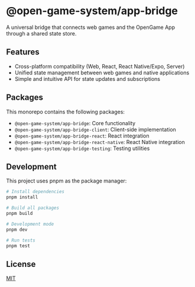# @open-game-system/app-bridge

A universal bridge that connects web games and the OpenGame App through a shared state store.

## Features

- Cross-platform compatibility (Web, React, React Native/Expo, Server)
- Unified state management between web games and native applications
- Simple and intuitive API for state updates and subscriptions

## Packages

This monorepo contains the following packages:

- `@open-game-system/app-bridge`: Core functionality
- `@open-game-system/app-bridge-client`: Client-side implementation
- `@open-game-system/app-bridge-react`: React integration
- `@open-game-system/app-bridge-react-native`: React Native integration
- `@open-game-system/app-bridge-testing`: Testing utilities

## Development

This project uses pnpm as the package manager:

```bash
# Install dependencies
pnpm install

# Build all packages
pnpm build

# Development mode
pnpm dev

# Run tests
pnpm test
```

## License

[MIT](LICENSE) 